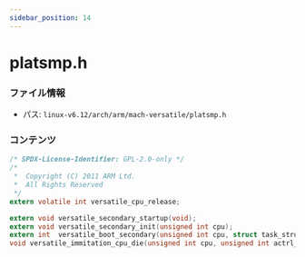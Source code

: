 ```yaml
---
sidebar_position: 14
---
```

# platsmp.h

### ファイル情報

- パス: `linux-v6.12/arch/arm/mach-versatile/platsmp.h`

### コンテンツ

```h
/* SPDX-License-Identifier: GPL-2.0-only */
/*
 *  Copyright (C) 2011 ARM Ltd.
 *  All Rights Reserved
 */
extern volatile int versatile_cpu_release;

extern void versatile_secondary_startup(void);
extern void versatile_secondary_init(unsigned int cpu);
extern int  versatile_boot_secondary(unsigned int cpu, struct task_struct *idle);
void versatile_immitation_cpu_die(unsigned int cpu, unsigned int actrl_mask);

```
